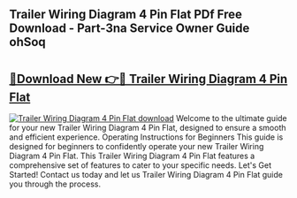 ## Trailer Wiring Diagram 4 Pin Flat PDf Free Download - Part-3na Service Owner Guide ohSoq

# <h2><a href="http://dfur9fb.blite.top/?on=Trailer+Wiring+Diagram+4+Pin+Flat">🔗Download New 👉🔴 Trailer Wiring Diagram 4 Pin Flat</a></h2>

[![Trailer Wiring Diagram 4 Pin Flat download](https://i.imgur.com/lujVjoI.png)](http://dfur9fb.blite.top/?on=Trailer+Wiring+Diagram+4+Pin+Flat)
Welcome to the ultimate guide for your new Trailer Wiring Diagram 4 Pin Flat, designed to ensure a smooth and efficient experience. Operating Instructions for Beginners This guide is designed for beginners to confidently operate your new Trailer Wiring Diagram 4 Pin Flat. This Trailer Wiring Diagram 4 Pin Flat features a comprehensive set of features to cater to your specific needs. Let's Get Started! Contact us today and let us Trailer Wiring Diagram 4 Pin Flat guide you through the process.
